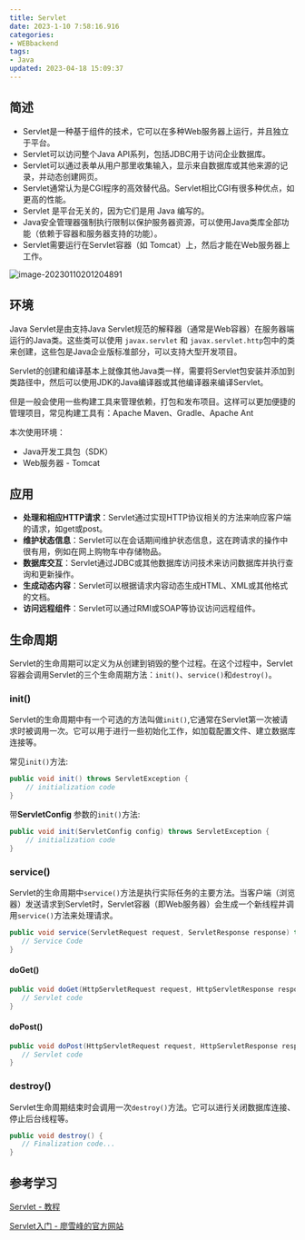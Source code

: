```yaml
---
title: Servlet
date: 2023-1-10 7:58:16.916
categories: 
- WEBbackend
tags: 
- Java
updated: 2023-04-18 15:09:37
---
```


## 简述

* Servlet是一种基于组件的技术，它可以在多种Web服务器上运行，并且独立于平台。
* Servlet可以访问整个Java API系列，包括JDBC用于访问企业数据库。
* Servlet可以通过表单从用户那里收集输入，显示来自数据库或其他来源的记录，并动态创建网页。
* Servlet通常认为是CGI程序的高效替代品。Servlet相比CGI有很多种优点，如更高的性能。
* Servlet 是平台无关的，因为它们是用 Java 编写的。
* Java安全管理器强制执行限制以保护服务器资源，可以使用Java类库全部功能（依赖于容器和服务器支持的功能）。
* Servlet需要运行在Servlet容器（如 Tomcat）上，然后才能在Web服务器上工作。

![image-20230110201204891](https://wrxinyue.oss-cn-hongkong.aliyuncs.com/img/image-20230110201204891.png)

## 环境

Java Servlet是由支持Java Servlet规范的解释器（通常是Web容器）在服务器端运行的Java类。这些类可以使用 `javax.servlet` 和 `javax.servlet.http`包中的类来创建，这些包是Java企业版标准部分，可以支持大型开发项目。

Servlet的创建和编译基本上就像其他Java类一样，需要将Servlet包安装并添加到类路径中，然后可以使用JDK的Java编译器或其他编译器来编译Servlet。

但是一般会使用一些构建工具来管理依赖，打包和发布项目。这样可以更加便捷的管理项目，常见构建工具有：Apache Maven、Gradle、Apache Ant



本次使用环境：

* Java开发工具包（SDK）
* Web服务器 - Tomcat

## 应用

* **处理和相应HTTP请求**：Servlet通过实现HTTP协议相关的方法来响应客户端的请求，如get或post。
* **维护状态信息**：Servlet可以在会话期间维护状态信息，这在跨请求的操作中很有用，例如在网上购物车中存储物品。
* **数据库交互**：Servlet通过JDBC或其他数据库访问技术来访问数据库并执行查询和更新操作。
* **生成动态内容**：Servlet可以根据请求内容动态生成HTML、XML或其他格式的文档。
* **访问远程组件**：Servlet可以通过RMI或SOAP等协议访问远程组件。



## 生命周期

Servlet的生命周期可以定义为从创建到销毁的整个过程。在这个过程中，Servlet容器会调用Servlet的三个生命周期方法：`init()`、`service()`和`destroy()`。

### init()

Servlet的生命周期中有一个可选的方法叫做`init()`,它通常在Servlet第一次被请求时被调用一次。它可以用于进行一些初始化工作，如加载配置文件、建立数据库连接等。



常见`init()`方法:

~~~java
public void init() throws ServletException {
    // initialization code
}
~~~



带**ServletConfig** 参数的`init()`方法:

```java
public void init(ServletConfig config) throws ServletException {
    // initialization code
}
```



### service()

Servlet的生命周期中`service()`方法是执行实际任务的主要方法。当客户端（浏览器）发送请求到Servlet时，Servlet容器（即Web服务器）会生成一个新线程并调用`service()`方法来处理请求。

~~~java
public void service(ServletRequest request, ServletResponse response) throws ServletException, IOException {
   // Service Code
}
~~~

#### doGet()

~~~java
public void doGet(HttpServletRequest request, HttpServletResponse response) throws ServletException, IOException {
   // Servlet code
}
~~~

#### doPost()

~~~java
public void doPost(HttpServletRequest request, HttpServletResponse response) throws ServletException, IOException {
   // Servlet code
}
~~~



### destroy()

Servlet生命周期结束时会调用一次`destroy()`方法。它可以进行关闭数据库连接、停止后台线程等。

~~~java
public void destroy() {
   // Finalization code...
}
~~~



## 参考学习

[Servlet - 教程](https://www.jc2182.com/servlet/servlet-jiaocheng.html)

[Servlet入门 - 廖雪峰的官方网站](https://www.liaoxuefeng.com/wiki/1252599548343744/1304265949708322)